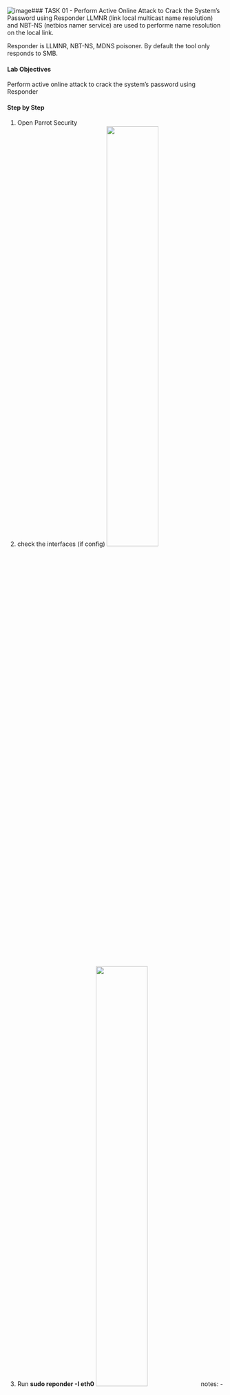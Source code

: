 ![image](https://github.com/user-attachments/assets/ac25fe39-ed09-4493-8036-c3980ff8d256)### TASK 01 - Perform Active Online Attack to Crack the System’s Password using Responder
LLMNR (link local multicast name resolution) and NBT-NS (netbios namer service) are used to performe name resolution on the local link.

Responder is LLMNR, NBT-NS, MDNS poisoner. By default the tool only responds to SMB.

#### Lab Objectives
Perform active online attack to crack the system’s password using Responder

#### Step by Step
 1. Open Parrot Security
 2. check the interfaces (if config)
    <img src="https://github.com/user-attachments/assets/9a25debd-1623-4ea5-b7a4-b8df621a32c4" height=50%>
 3. Run **sudo reponder -I eth0**
    <img src="https://github.com/user-attachments/assets/fe43d4de-01df-4d23-86c0-ce4d409a1690" height=50%>
    notes:
    -I: specifies the interface (here, eth0). However, the network interface might be different in your machine, to check the interface issue ifconfig command.
 4. Responder starts listening to the network interface for events, as shown in the screenshot.
    <img src="https://github.com/user-attachments/assets/9016fe73-c09e-48f6-b522-784735e06814" height=50%>
 5. Open Windows 11
 6. Click Windows and Run \\CEH-Tools
    <img src="https://github.com/user-attachments/assets/26328705-e4d1-4b4d-8649-aeb67420c103" height=50%>
 7. Open Parrot Security
 8. Responder Capture Windows 11 login user hash password
    <img src="https://github.com/user-attachments/assets/98d2f3b8-591b-47aa-b10c-be3c56e78f29" height=50%>
    notes:
    By default, Responder stores the logs in /usr/share/responder/logs
 9. Copy hash value
    <img src="https://github.com/user-attachments/assets/b21fae20-5cbe-4b3c-b487-49024d6d0094" height=50%>
10. Paste hash value and run **pluma hash.txt**
    <img src="https://github.com/user-attachments/assets/07c2a3a2-6277-4dd6-81c5-4f1ba0187d1f" height=50%> 
11. Run **john hash.txt**
    <img src="https://github.com/user-attachments/assets/137e76b2-b52f-401a-b815-ddabdd74b7f5" height=50%>

##### Question 6.1.1.1
Run the Responder tool on the Parrot Security machine and find the NTLM hash for the user Jason on Windows 11. Simulate the user Jason (user: Jason and password: qwerty) on the Windows 11 machine. Enter the option that specifies the interface while running the Responder tool.
**Answer: -I**

### TASK 02 - Gain Access to a Remote System using Reverse Shell Generator
#### Lab Objectives
Gain access to a remote system using Reverse Shell Generator

#### Step by Step
 1. Open Parrot
 2. Run **docker run -d -p 80:80 reverse_shell_generator**
    <img url="https://github.com/user-attachments/assets/34083a8e-3b78-43f4-8303-d69a032e56a6" heigth=50%>
    notes:
    If you receive an error run **service apache2 stop** command and perform Step#2 again
 3. launch browser localhost, Type IP **10.10.1.14** Port **4444**, **MSFVenom**
    <img src="https://github.com/user-attachments/assets/88d7375a-96cb-4743-b448-5473117f7f68" height=50%>
    notes:
    Here, we are selecting Windows Meterpreter Staged Reverse TCP (x64) from MSFVenom section to generate payload.
 5. Enter Payload
    <img src="https://github.com/user-attachments/assets/2a03255a-c3cd-47e8-ba61-43a4edd6d7d0" height=50%>
 6. Copy listener msfconsole as Type from the drop-down under Listener
    <img src="https://github.com/user-attachments/assets/135923b2-e9a3-479d-82c1-66ed94b16e88" height=50%>
 7. Click **Place** to attacker and copy **reverse.exe**
   <img src="https://github.com/user-attachments/assets/4f09e974-34c3-47f8-aa84-3c7a5f5706f5" height=50%>
8. Click the Places menu present at the top of the Desktop and select Network.
9. type smb://10.10.1.11 and press Enter to access Windows 11 shared folders.
10. The security pop-up appears; enter the Windows 11 machine credentials (Admin/Pa$$w0rd) and click Connect.
11. The Windows shares on 10.10.1.11 window appears; double-click the CEH-Tools folder.
     <img src="https://github.com/user-attachments/assets/fe56999f-187c-4282-adfc-25a4cf083d12" height=50%>
12. Paste **reverse.exe**
13. Open Windows and navigate to E:\CEH-Tools\CEHv13 Module 06 System Hacking, copy **reverse.exe** to dekstop
     <img src="https://github.com/user-attachments/assets/8d44f245-40ca-414b-8f20-9f8bc80c7e00" height=50%>
15. Double click **reverse.exe**
16. Open Parrot, session has been created
     <img src="https://github.com/user-attachments/assets/dc8a61eb-964c-438a-92f0-a4169c8e49b6" height=50%>
17. type **getuid**
     <img src="https://github.com/user-attachments/assets/49fce01f-a059-4361-9967-21cbf30b1fc4" height=50%>
18. open browser and select HoaxShell and PowerShell IEX used Port 444
     <img src="https://github.com/user-attachments/assets/9bfaa79e-95c5-474a-a9da-aee9bc8e34e9" height=50%>
19. Open terminal **pluma shell.ps1**, copy payload and save
20. Listen Hoaxshell
     <img src="https://github.com/user-attachments/assets/2ede358e-6403-429a-b757-668227a82d4c" height=50%>    
21. click **place** attacker, copy to ceh module 06
     <img src="https://github.com/user-attachments/assets/255ace07-4c40-4a8c-a6fc-9fbfe1a7ab20" height=50%>
22. Open windows 11, Copy from CEH-Tools Module 06 **shell.ps1** to desktop
     ![image](https://github.com/user-attachments/assets/b7133d2e-0a7e-4db0-8caa-f21b4efd5773)
24. run powershell as administrator
25. run cd C:\Users\Admin\Desktop\
26. execute ./shell.ps1
    ![image](https://github.com/user-attachments/assets/6a7786ed-d086-4fb2-ac5c-485122ea35a8)

27. open parrot terminal listener
28. Enter whoami
     ![image](https://github.com/user-attachments/assets/c386858c-7176-436e-8b04-abdbe5243747)


##### Question 6.1.2.1
In Parrot Security machine, use Reverse Shell Generator to create payload and set up listener to gain access to Windows 11 machine. Enter the type of payload that is selected under HoaxShell tab to generate a PowerShell script  that is used to compromise Windows 11 machine.
**Answer: Powershell IEX**
Perform buffer overflow attack to gain access to a remote system

